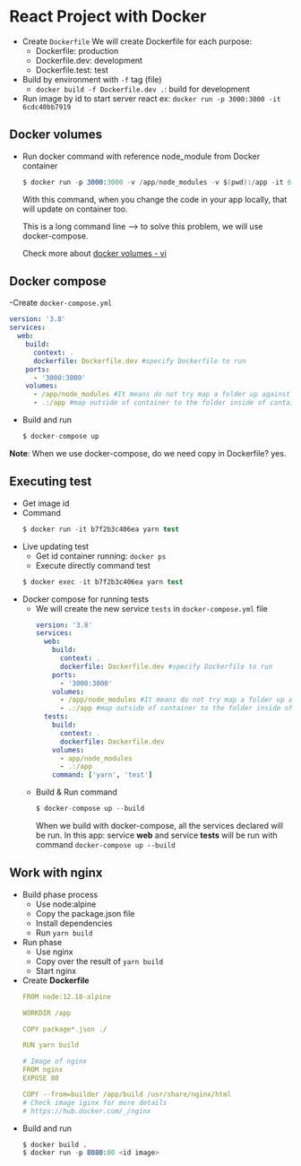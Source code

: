 # React Project with Docker

- Create `Dockerfile`
  We will create Dockerfile for each purpose:
  - Dockerfile: production
  - Dockerfile.dev: development
  - Dockerfile.test: test
- Build by environment with `-f` tag (file)
  - `docker build -f Dockerfile.dev .`: build for development
- Run image by id to start server react
  ex: `docker run -p 3000:3000 -it 6cdc40bb7919`

## Docker volumes
- Run docker command with reference node_module from Docker container
  ```s
  $ docker run -p 3000:3000 -v /app/node_modules -v $(pwd):/app -it 6cdc40bb7919 #id image
  ```
  With this command, when you change the code in your app locally, that will update on container too. 

  This is a long command line --> to solve this problem, we will use docker-compose.

  Check more about [docker volumes - vi](https://daothaison.me/docker-3-tim-hieu-ve-docker-phan-3-daothaison1560923507)
  

## Docker compose
-Create `docker-compose.yml`
  ```yml
  version: '3.8'
  services:
    web:
      build:
        context: .
        dockerfile: Dockerfile.dev #specify Dockerfile to run
      ports:
        - '3000:3000'
      volumes:
        - /app/node_modules #It means do not try map a folder up against app/node_modules
        - .:/app #map outside of container to the folder inside of container


  ```

- Build and run
  ```s
  $ docker-compose up
  ```
**Note**: When we use docker-compose, do we need copy in Dockerfile? yes.

## Executing test
- Get image id
- Command
  ```s
  $ docker run -it b7f2b3c406ea yarn test
  ```
- Live updating test
  - Get id container running: `docker ps`
  - Execute directly command test
  ```s
  $ docker exec -it b7f2b3c406ea yarn test
  ```
- Docker compose for running tests
  - We will create the new service `tests` in `docker-compose.yml` file
    ```yml
    version: '3.8'
    services:
      web:
        build:
          context: .
          dockerfile: Dockerfile.dev #specify Dockerfile to run
        ports:
          - '3000:3000'
        volumes:
          - /app/node_modules #It means do not try map a folder up against app/node_modules
          - .:/app #map outside of container to the folder inside of container
      tests:
        build:
          context: .
          dockerfile: Dockerfile.dev
        volumes:
          - app/node_modules
          - .:/app
        command: ['yarn', 'test']

    ```
  - Build & Run command
    ```s
    $ docker-compose up --build
    ```
    When we build with docker-compose, all the services declared will be run. In this app: service **web** and service **tests** will be run with command `docker-compose up --build`

## Work with nginx
- Build phase process
  - Use node:alpine
  - Copy the package.json file
  - Install dependencies
  - Run `yarn build`
- Run phase
  - Use nginx
  - Copy over the result of `yarn build`
  - Start nginx
- Create **Dockerfile**
  ```yml
  FROM node:12.18-alpine

  WORKDIR /app

  COPY package*.json ./

  RUN yarn build

  # Image of nginx
  FROM nginx
  EXPOSE 80

  COPY --from=builder /app/build /usr/share/nginx/html
  # Check image iginx for more details
  # https://hub.docker.com/_/nginx
  ```
- Build and run
  ```s
  $ docker build .
  $ docker run -p 8080:80 <id image>

  ```